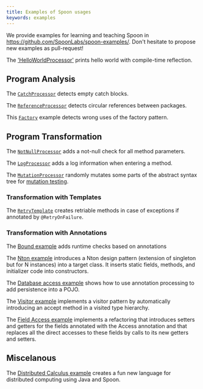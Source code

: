 ```yaml
---
title: Examples of Spoon usages
keywords: examples
---
```


We provide examples for learning and teaching Spoon in <https://github.com/SpoonLabs/spoon-examples/>. Don't hesitate to propose new examples as pull-request!

The ['HelloWorldProcessor'](https://github.com/SpoonLabs/spoon-examples/blob/master/src/main/java/fr/inria/gforge/spoon/HelloWorldProcessor.java) prints hello world with compile-time reflection.

## Program Analysis

The [`CatchProcessor`](https://github.com/SpoonLabs/spoon-examples/blob/master/src/main/java/fr/inria/gforge/spoon/analysis/CatchProcessor.java) detects empty catch blocks.

The [`ReferenceProcessor`](https://github.com/SpoonLabs/spoon-examples/blob/master/src/main/java/fr/inria/gforge/spoon/analysis/ReferenceProcessor.java) detects circular references between packages.

This [`Factory`](https://github.com/SpoonLabs/spoon-examples/blob/master/src/main/java/fr/inria/gforge/spoon/analysis/FactoryProcessor.java) example detects wrong uses of the factory pattern.

## Program Transformation

The [`NotNullProcessor`](https://github.com/SpoonLabs/spoon-examples/blob/master/src/main/java/fr/inria/gforge/spoon/transformation/notnullcheck/NotNullCheckAdderProcessor.java) adds a not-null check for all method parameters.

The [`LogProcessor`](https://github.com/SpoonLabs/spoon-examples/blob/master/src/main/java/fr/inria/gforge/spoon/transformation/autologging/LogProcessor.java) adds a log information when entering a method.

The [`MutationProcessor`](https://github.com/SpoonLabs/spoon-examples/tree/master/src/main/java/fr/inria/gforge/spoon/transformation/mutation) randomly mutates some parts of the abstract syntax tree for [mutation testing](http://en.wikipedia.org/wiki/Mutation_testing).

### Transformation with Templates

The [`RetryTemplate`](https://github.com/SpoonLabs/spoon-examples/tree/master/src/main/java/fr/inria/gforge/spoon/transformation/retry) creates retriable methods in case of exceptions if annotated by `@RetryOnFailure`.

### Transformation with Annotations 

The [Bound example](https://github.com/SpoonLabs/spoon-examples/tree/master/src/main/java/fr/inria/gforge/spoon/transformation/bound) adds runtime checks based on annotations

The [Nton example](https://gforge.inria.fr/scm/viewvc.php/trunk/spoon-examples/src/main/java/spoon/examples/nton/?root=spoon) introduces a Nton design pattern (extension of singleton but for N instances) into a target class. It inserts static fields, methods, and initializer code into constructors.

The [Database access example](https://gforge.inria.fr/scm/viewvc.php/trunk/spoon-examples/src/main/java/spoon/examples/dbaccess/?root=spoon) shows how to use annotation processing to add persistence into a POJO.

The [Visitor example](https://gforge.inria.fr/scm/viewvc.php/trunk/spoon-examples/src/main/java/spoon/examples/visitor/?root=spoon) implements a visitor pattern by automatically introducing an accept method in a visited type hierarchy.

The [Field Access example](https://gforge.inria.fr/scm/viewvc.php/trunk/spoon-examples/src/main/java/spoon/examples/fieldaccess/?root=spoon) implements a refactoring that introduces setters and getters for the fields annotated with the Access annotation and that replaces all the direct accesses to these fields by calls to its new getters and setters.

## Miscelanous

The [Distributed Calculus example](https://gforge.inria.fr/scm/viewvc.php/trunk/spoon-examples/src/main/java/spoon/examples/distcalc/?root=spoon) creates a fun new language for distributed computing using Java and Spoon.
